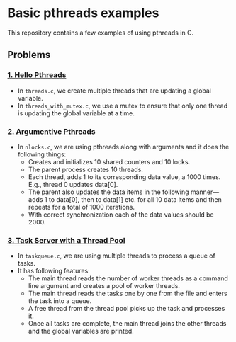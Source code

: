 # Basic pthreads examples

This repository contains a few examples of using pthreads in C.

## Problems

### [1. Hello Pthreads](./hello_pthreads/)

- In `threads.c`, we create multiple threads that are updating a global variable.
- In `threads_with_mutex.c`, we use a mutex to ensure that only one thread is updating the global variable at a time.

### [2. Argumentive Pthreads](./argumentive_pthreads/)

- In `nlocks.c`, we are using pthreads along with arguments and it does the following things:
  - Creates and initializes 10 shared counters and 10 locks.
  - The parent process creates 10 threads.
  - Each thread, adds 1 to its corresponding data value, a 1000 times. E.g., thread 0 updates data[0].
  - The parent also updates the data items in the following manner—adds 1 to data[0], then to data[1] etc. for all 10 data items and then repeats for a total of 1000 iterations.
  - With correct synchronization each of the data values should be 2000.

### [3. Task Server with a Thread Pool](./taskqueue/)

- In `taskqueue.c`, we are using multiple threads to process a queue of tasks.
- It has following features:
  - The main thread reads the number of worker threads as a command line argument and creates a pool of worker threads.
  - The main thread reads the tasks one by one from the file and enters the task into a queue.
  - A free thread from the thread pool picks up the task and processes it.
  - Once all tasks are complete, the main thread joins the other threads and the global variables are printed.
